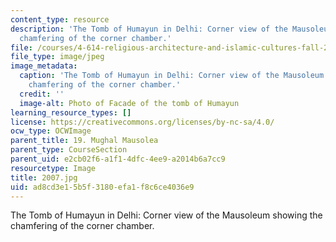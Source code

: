 ```yaml
---
content_type: resource
description: 'The Tomb of Humayun in Delhi: Corner view of the Mausoleum showing the
  chamfering of the corner chamber.'
file: /courses/4-614-religious-architecture-and-islamic-cultures-fall-2002/ad8cd3e15b5f3180efa1f8c6ce4036e9_2007.jpg
file_type: image/jpeg
image_metadata:
  caption: 'The Tomb of Humayun in Delhi: Corner view of the Mausoleum showing the
    chamfering of the corner chamber.'
  credit: ''
  image-alt: Photo of Facade of the tomb of Humayun
learning_resource_types: []
license: https://creativecommons.org/licenses/by-nc-sa/4.0/
ocw_type: OCWImage
parent_title: 19. Mughal Mausolea
parent_type: CourseSection
parent_uid: e2cb02f6-a1f1-4dfc-4ee9-a2014b6a7cc9
resourcetype: Image
title: 2007.jpg
uid: ad8cd3e1-5b5f-3180-efa1-f8c6ce4036e9
---
```

The Tomb of Humayun in Delhi: Corner view of the Mausoleum showing the chamfering of the corner chamber.